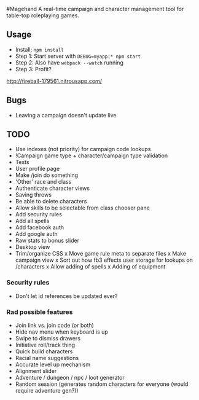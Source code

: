 #Magehand
A real-time campaign and character management tool for table-top roleplaying games.

## Usage
- Install: `npm install`
- Step 1: Start server with `DEBUG=myapp:* npm start`
- Step 2: Also have `webpack --watch` running
- Step 3: Profit?

http://fireball-179561.nitrousapp.com/


## Bugs
- Leaving a campaign doesn't update live

## TODO
- Use indexes (not priority) for campaign code lookups
- !Campaign game type + character/campaign type validation
- Tests
- User profile page
- Make /join do something
- 'Other' race and class
- Authenticate character views
- Saving throws
- Be able to delete characters
- Allow skills to be selectable from class chooser pane
- Add security rules
- Add all spells
- Add facebook auth
- Add google auth
- Raw stats to bonus slider
- Desktop view
- Trim/organize CSS
x Move game rule meta to separate files
x Make campaign view
x Sort out how fb3 effects user storage for lookups on /characters
x Allow adding of spells
x Adding of equipment


### Security rules
- Don't let id references be updated ever?


### Rad possible features
- Join link vs. join code (or both)
- Hide nav menu when keyboard is up
- Swipe to dismiss drawers
- Initiative roll/track thing
- Quick build characters
- Racial name suggestions
- Accurate level up mechanism
- Alignment slider
- Adventure / dungeon / npc / loot generator
- Random session (generates random characters for everyone (would require adventure gen?))
